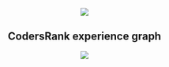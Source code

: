 <p align="center">
  <img src="https://github-readme-stats.vercel.app/api?username=arseniypetrikor&count_private=true&show_icons=true">
</p>

<h2 align="center">CodersRank experience graph</h2>

<p align="center">
  <img src="https://cr-skills-chart-widget.azurewebsites.net/api/api?username=arseniypetrikor">
</p>
